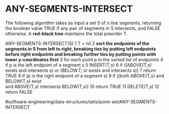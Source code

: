 # ANY-SEGMENTS-INTERSECT
The following algorithm takes as input a set S of n line segments, returning the boolean value TRUE if any pair of segments in S intersects, and FALSE otherwise. A **red-black tree** maintains the total preorder T.

ANY-SEGMENTS-INTERSECT(S)
1 T = nil
2 **sort the endpoints of the segments in S from left to right, breaking ties by putting left endpoints before right endpoints and breaking further ties by putting points with lower y-coordinates first** 
3 for each point p in the sorted list of endpoints 
4   if p is the left endpoint of a segment s 
5     INSERT(T,s)
6   if ((ABOVE(T,s) exists and intersects s) or (BELOW.T; s/ exists and intersects s))
7      return TRUE 
8 if (p is the right endpoint of a segment s)
9   if ((both ABOVE(T,s) and BELOW(T,s) exist     
           and ABOVE(T,s) intersects BELOW(T,s))
10     return TRUE 
11   DELETE(T,s)
12 return FALSE

#software-engineering/data-structures/sets/point-set/ANY-SEGMENTS-INTERSECT
